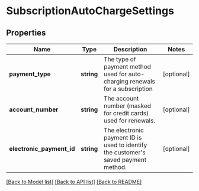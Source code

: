# SubscriptionAutoChargeSettings

## Properties
Name | Type | Description | Notes
------------ | ------------- | ------------- | -------------
**payment_type** | **string** | The type of payment method used for auto-charging renewals for a subscription | [optional] 
**account_number** | **string** | The account number (masked for credit cards) used for renewals. | [optional] 
**electronic_payment_id** | **string** | The electronic payment ID is used to identify the customer&#39;s saved payment method. | [optional] 

[[Back to Model list]](../README.md#documentation-for-models) [[Back to API list]](../README.md#documentation-for-api-endpoints) [[Back to README]](../README.md)


